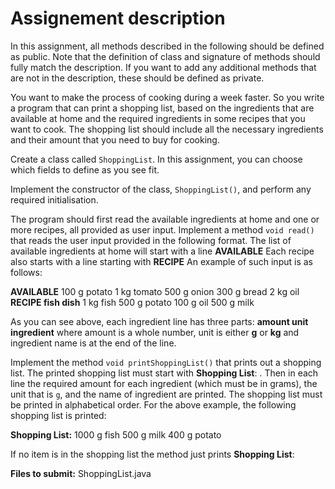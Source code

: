 # Assignement description
In this assignment, all methods described in the following should be defined as public. Note that the definition
of class and signature of methods should fully match the description.
If you want to add any additional methods that are not in the description, these should be defined as private.

You want to make the process of cooking during a week faster.
So you write a program that can print a shopping list, based on the ingredients that are available at home and
the required ingredients in some recipes that you want to cook.
The shopping list should include all the necessary ingredients and their amount that you need to buy for cooking.

Create a class called `ShoppingList`. In this assignment, you can choose which fields to define as you see fit.

Implement the constructor of the class, `ShoppingList()`, and perform any required initialisation.

The program should first read the available ingredients at home and one or more recipes, all provided as user input.
Implement a method `void read()` that reads the user input provided in the following format.
The list of available ingredients at home will start with a line **AVAILABLE**
Each recipe also starts with a line starting with **RECIPE**
An example of such input is as follows:

**AVAILABLE**
100 g potato
1 kg tomato
500 g onion
300 g bread
2 kg oil
**RECIPE fish dish**
1 kg fish
500 g potato
100 g oil
500 g milk

As you can see above, each ingredient line has three parts: **amount unit ingredient**
where amount is a whole number, unit is either **g** or **kg** and ingredient name is at the end of the line.

Implement the method `void printShoppingList()` that prints out a shopping list.
The printed shopping list must start with **Shopping List**: . Then in each line the required amount for each ingredient (which must be
in grams), the unit that is `g`, and the name of ingredient are printed.
The shopping list must be printed in alphabetical order. For the above example, the following shopping list is printed:

**Shopping List:**
1000 g fish
500 g milk
400 g potato

If no item is in the shopping list the method just prints **Shopping List**:

**Files to submit:** ShoppingList.java